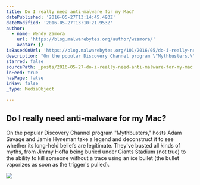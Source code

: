 ```yaml
---
title: Do I really need anti-malware for my Mac?
datePublished: '2016-05-27T13:14:45.493Z'
dateModified: '2016-05-27T13:10:21.953Z'
author:
  - name: Wendy Zamora
    url: 'https://blog.malwarebytes.org/author/wzamora/'
    avatar: {}
isBasedOnUrl: 'https://blog.malwarebytes.org/101/2016/05/do-i-really-need-anti-malware-for-my-mac/?utm_source=double-opt-%20in&utm_medium=email-internal-b2c&utm_campaign=EM-May-2nd-2016newsletter&utm_content=mac-antimalware'
description: "On the popular Discovery Channel program \"Mythbusters,\" hosts Adam Savage and Jamie Hyneman take a legend and deconstruct it to see whether its long-held beliefs are legitimate. They've busted all kinds of myths, from Jimmy Hoffa being buried under Giants Stadium (not true) to the ability to kill someone without a trace using an ice bullet (the bullet vaporizes as soon as the trigger's pulled)."
starred: false
sourcePath: _posts/2016-05-27-do-i-really-need-anti-malware-for-my-mac.md
inFeed: true
hasPage: false
inNav: false
_type: MediaObject

---
```

<article style=""><h1>Do I really need anti-malware for my Mac?</h1><p>On the popular Discovery Channel program "Mythbusters," hosts Adam Savage and Jamie Hyneman take a legend and deconstruct it to see whether its long-held beliefs are legitimate. They've busted all kinds of myths, from Jimmy Hoffa being buried under Giants Stadium (not true) to the ability to kill someone without a trace using an ice bullet (the bullet vaporizes as soon as the trigger's pulled).</p><img src="https://blog.malwarebytes.org/wp-content/uploads/2016/05/Blog-Mac-965-395.jpg" /></article>